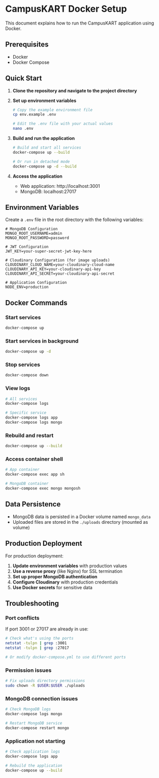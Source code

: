 # CampusKART Docker Setup

This document explains how to run the CampusKART application using Docker.

## Prerequisites

- Docker
- Docker Compose

## Quick Start

1. **Clone the repository and navigate to the project directory**

2. **Set up environment variables**
   ```bash
   # Copy the example environment file
   cp env.example .env
   
   # Edit the .env file with your actual values
   nano .env
   ```

3. **Build and run the application**
   ```bash
   # Build and start all services
   docker-compose up --build
   
   # Or run in detached mode
   docker-compose up -d --build
   ```

4. **Access the application**
   - Web application: http://localhost:3001
   - MongoDB: localhost:27017

## Environment Variables

Create a `.env` file in the root directory with the following variables:

```env
# MongoDB Configuration
MONGO_ROOT_USERNAME=admin
MONGO_ROOT_PASSWORD=password

# JWT Configuration
JWT_KEY=your-super-secret-jwt-key-here

# Cloudinary Configuration (for image uploads)
CLOUDINARY_CLOUD_NAME=your-cloudinary-cloud-name
CLOUDINARY_API_KEY=your-cloudinary-api-key
CLOUDINARY_API_SECRET=your-cloudinary-api-secret

# Application Configuration
NODE_ENV=production
```

## Docker Commands

### Start services
```bash
docker-compose up
```

### Start services in background
```bash
docker-compose up -d
```

### Stop services
```bash
docker-compose down
```

### View logs
```bash
# All services
docker-compose logs

# Specific service
docker-compose logs app
docker-compose logs mongo
```

### Rebuild and restart
```bash
docker-compose up --build
```

### Access container shell
```bash
# App container
docker-compose exec app sh

# MongoDB container
docker-compose exec mongo mongosh
```

## Data Persistence

- MongoDB data is persisted in a Docker volume named `mongo_data`
- Uploaded files are stored in the `./uploads` directory (mounted as volume)

## Production Deployment

For production deployment:

1. **Update environment variables** with production values
2. **Use a reverse proxy** (like Nginx) for SSL termination
3. **Set up proper MongoDB authentication**
4. **Configure Cloudinary** with production credentials
5. **Use Docker secrets** for sensitive data

## Troubleshooting

### Port conflicts
If port 3001 or 27017 are already in use:
```bash
# Check what's using the ports
netstat -tulpn | grep :3001
netstat -tulpn | grep :27017

# Or modify docker-compose.yml to use different ports
```

### Permission issues
```bash
# Fix uploads directory permissions
sudo chown -R $USER:$USER ./uploads
```

### MongoDB connection issues
```bash
# Check MongoDB logs
docker-compose logs mongo

# Restart MongoDB service
docker-compose restart mongo
```

### Application not starting
```bash
# Check application logs
docker-compose logs app

# Rebuild the application
docker-compose up --build
``` 
